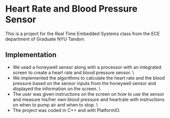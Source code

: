 # Heart Rate and Blood Pressure Sensor
This is a project for the Real Time Embedded Systems class from the ECE department of Graduate NYU Tandon.

## Implementation
- We used a honeywell sensor along with a processor with an integrated screen to create a heart rate and blood pressure sensor. \\
- We implemented the algorithms to calculate the heart rate and the blood pressure based on the sensor inputs from the honeywell sensor and displayed the information on the screen. \\
- The user was given instructions on the screen on how to use the sensor and measure his/her own blood pressure and heartrate with instructions on when to pump air and when to stop. \\
- The project was coded in C++ and with PlatformIO. 
